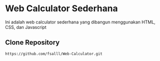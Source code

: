 # Web Calculator Sederhana
Ini adalah web calculator sederhana yang dibangun menggunakan HTML, CSS, dan Javascript

## Clone Repository
```bash
https://github.com/fsalll/Web-Calculator.git
```